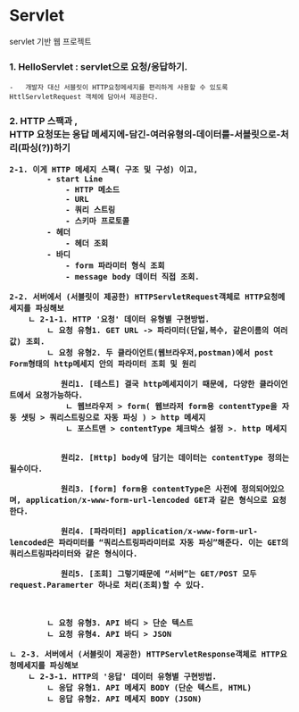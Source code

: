 # Servlet
servlet 기반 웹 프로젝트

<h3> 1. HelloServlet : servlet으로 요청/응답하기.</h3>
   
    -   개발자 대신 서블릿이 HTTP요청메세지를 편리하게 사용할 수 있도록 
    HttlServletRequest 객체에 담아서 제공한다.

<h3> 2. HTTP 스팩과 , <br/>
    HTTP 요청또는 응답 메세지에-담긴-여러유형의-데이터를-서블릿으로-처리(파싱(?))하기 <br/>

    2-1. 이게 HTTP 메세지 스팩( 구조 및 구성) 이고,
            - start Line
                - HTTP 메소드
                - URL
                - 쿼리 스트링
                - 스키마 프로토콜
            - 헤더
                - 헤더 조회
            - 바디
                - form 파라미터 형식 조회
                - message body 데이터 직접 조회.

    2-2. 서버에서 (서블릿이 제공한) HTTPServletRequest객체로 HTTP요청메세지를 파싱해보
        ㄴ 2-1-1. HTTP '요청' 데이터 유형별 구현방법.
            ㄴ 요청 유형1. GET URL -> 파라미터(단일,복수, 같은이름의 여러값) 조회.
            ㄴ 요청 유형2. 두 클라이언트(웹브라우저,postman)에서 post Form형태의 http메세지 안의 파라미터 조회 및 원리

               원리1. [테스트] 결국 http메세지이기 때문에, 다양한 클라이언트에서 요청가능하다.
		        ㄴ 웹브라우저 > form( 웹브라저 form용 contentType을 자동 샛팅 > 쿼리스트링으로 자동 파싱 ) > http 메세지
		        ㄴ 포스트맨 > contentType 체크박스 설정 >. http 메세지 


               원리2. [Http] body에 담기는 데이터는 contentType 정의는 필수이다.

               원리3. [form] form용 contentType은 사전에 정의되어있으며, application/x-www-form-url-lencoded GET과 같은 형식으로 요청한다.

               원리4. [파라미터] application/x-www-form-url-lencoded은 파라미터를 “쿼리스트링파라미터로 자동 파싱”해준다. 이는 GET의 쿼리스트링파라미터와 같은 형식이다.

	           원리5. [조회] 그렇기때문에 “서버”는 GET/POST 모두 request.Paramerter 하나로 처리(조회)할 수 있다.

              
                
            ㄴ 요청 유형3. API 바디 > 단순 텍스트
            ㄴ 요청 유형4. API 바디 > JSON

    ㄴ 2-3. 서버에서 (서블릿이 제공한) HTTPServletResponse객체로 HTTP요청메세지를 파싱해보
        ㄴ 2-3-1. HTTP의 '응답' 데이터 유형별 구현방법. 
            ㄴ 응답 유형1. API 메세지 BODY (단순 텍스트, HTML)
            ㄴ 응답 유형2. API 메세지 BODY (JSON)

        
        